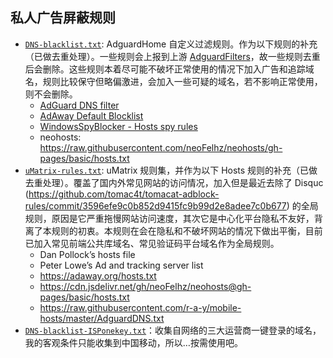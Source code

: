 ## 私人广告屏蔽规则

- [`DNS-blacklist.txt`](DNS-blacklist.txt): AdguardHome 自定义过滤规则。作为以下规则的补充（已做去重处理）。一些规则会上报到上游 [AdguardFilters](https://github.com/AdguardTeam/AdguardFilters)，故一些规则去重后会删除。这些规则本着尽可能不破坏正常使用的情况下加入广告和追踪域名，规则比较保守但略偏激进，会加入一些可疑的域名，若不影响正常使用，则不会删除。
  - [AdGuard DNS filter](https://adguardteam.github.io/AdGuardSDNSFilter/Filters/filter.txt)
  - [AdAway Default Blocklist](https://adaway.org/hosts.txt)
  - [WindowsSpyBlocker - Hosts spy rules](https://raw.githubusercontent.com/crazy-max/WindowsSpyBlocker/master/data/hosts/spy.txt)
  - neohosts: https://raw.githubusercontent.com/neoFelhz/neohosts/gh-pages/basic/hosts.txt
- [`uMatrix-rules.txt`](my-umatrix-rules.txt): uMatrix 规则集，并作为以下 Hosts 规则的补充（已做去重处理）。覆盖了国内外常见网站的访问情况，加入但是最近去除了 Disquc (https://github.com/tomac4t/tomacat-adblock-rules/commit/3596efe9c0b852d9415fc9b99d2e8adee7c0b677) 的全局规则，原因是它严重拖慢网站访问速度，其次它是中心化平台隐私不友好，背离了本规则的初衷。本规则在会在隐私和不破坏网站的情况下做出平衡，目前已加入常见前端公共库域名、常见验证码平台域名作为全局规则。
  - Dan Pollock’s hosts file
  - Peter Lowe’s Ad and tracking server list
  - https://adaway.org/hosts.txt
  - https://cdn.jsdelivr.net/gh/neoFelhz/neohosts@gh-pages/basic/hosts.txt
  - https://raw.githubusercontent.com/r-a-y/mobile-hosts/master/AdguardDNS.txt
- [`DNS-blacklist-ISPonekey.txt`](DNS-blacklist-ISPonekey.txt)：收集自网络的三大运营商一键登录的域名，我的客观条件只能收集到中国移动，所以…按需使用吧。